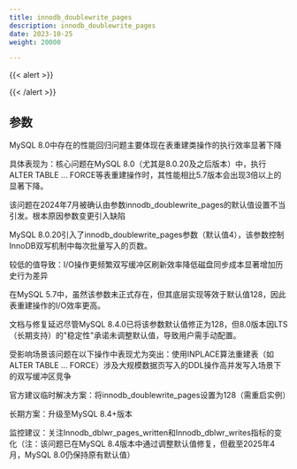 ```yaml
---
title: innodb_doublewrite_pages
description: innodb_doublewrite_pages
date: 2023-10-25
weight: 20000

---
```


<style>
th, td {
  border: 1px solid rgb(190, 190, 190);
}
</style>

{{< alert >}}


{{< /alert >}}


## 参数



MySQL 8.0中存在的性能回归问题主要体现在表重建类操作的执行效率显著下降

具体表现为：核心问题在MySQL 8.0（尤其是8.0.20及之后版本）中，执行ALTER TABLE ... FORCE等表重建操作时，其性能相比5.7版本会出现3倍以上的显著下降。

该问题在2024年7月被确认由参数innodb_doublewrite_pages的默认值设置不当引发。根本原因参数变更引入缺陷

MySQL 8.0.20引入了innodb_doublewrite_pages参数（默认值4），该参数控制InnoDB双写机制中每次批量写入的页数。

较低的值导致：I/O操作更频繁双写缓冲区刷新效率降低磁盘同步成本显著增加历史行为差异

在MySQL 5.7中，虽然该参数未正式存在，但其底层实现等效于默认值128，因此表重建操作的I/O效率更高。

文档与修复延迟尽管MySQL 8.4.0已将该参数默认值修正为128，但8.0版本因LTS（长期支持）的"稳定性"承诺未调整默认值，导致用户需手动配置。

受影响场景该问题在以下操作中表现尤为突出：使用INPLACE算法重建表（如ALTER TABLE ... FORCE）涉及大规模数据页写入的DDL操作高并发写入场景下的双写缓冲区竞争

官方建议临时解决方案：将innodb_doublewrite_pages设置为128（需重启实例）

长期方案：升级至MySQL 8.4+版本

监控建议：关注Innodb_dblwr_pages_written和Innodb_dblwr_writes指标的变化（注：该问题已在MySQL 8.4版本中通过调整默认值修复，但截至2025年4月，MySQL 8.0仍保持原有默认值）











